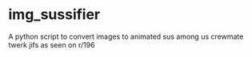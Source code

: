 # img_sussifier
A python script to convert images to animated sus among us crewmate twerk jifs as seen on r/196
